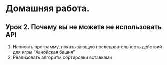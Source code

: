 # Домашняя работа.

## Урок 2. Почему вы не можете не использовать API

   1. Написать программу, показывающую последовательность действий для игры “Ханойская башня”
   2.  Реализовать алгоритм сортировки вставками

